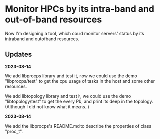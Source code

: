 # Monitor HPCs by its intra-band and out-of-band resources

Now I'm designing a tool, which could monitor servers' status by its intraband and outofband resources.

## Updates

**2023-08-14**

We add libprocps library and test it, now we could use the demo "libprocps/test" to get the cpu usage of tasks in the host and some other resources.

We add libtopology library and test it, we could use the demo "libtopology/test" to get the every PU, and print its deep in the topology. (Although I did not know what it means..)

**2023-08-14**

We add the libprocps's README.md to describe the properties of class "proc_t".
